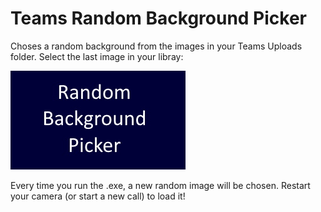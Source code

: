 # Teams Random Background Picker
Choses a random background from the images in your Teams Uploads folder. Select the last image in your libray:

![Thumbnail](zzzteamsbackgroundpicker_thumb.jpg)

Every time you run the .exe, a new random image will be chosen. Restart your camera (or start a new call) to load it!